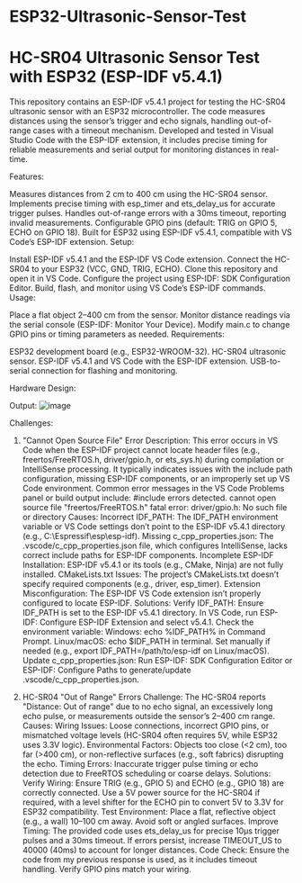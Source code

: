 # ESP32-Ultrasonic-Sensor-Test
# HC-SR04 Ultrasonic Sensor Test with ESP32 (ESP-IDF v5.4.1)

This repository contains an ESP-IDF v5.4.1 project for testing the HC-SR04 ultrasonic sensor with an ESP32 microcontroller. The code measures distances using the sensor’s trigger and echo signals, handling out-of-range cases with a timeout mechanism. Developed and tested in Visual Studio Code with the ESP-IDF extension, it includes precise timing for reliable measurements and serial output for monitoring distances in real-time.

Features:

Measures distances from 2 cm to 400 cm using the HC-SR04 sensor.
Implements precise timing with esp_timer and ets_delay_us for accurate trigger pulses.
Handles out-of-range errors with a 30ms timeout, reporting invalid measurements.
Configurable GPIO pins (default: TRIG on GPIO 5, ECHO on GPIO 18).
Built for ESP32 using ESP-IDF v5.4.1, compatible with VS Code’s ESP-IDF extension.
Setup:

Install ESP-IDF v5.4.1 and the ESP-IDF VS Code extension.
Connect the HC-SR04 to your ESP32 (VCC, GND, TRIG, ECHO).
Clone this repository and open it in VS Code.
Configure the project using ESP-IDF: SDK Configuration Editor.
Build, flash, and monitor using VS Code’s ESP-IDF commands.
Usage:

Place a flat object 2–400 cm from the sensor.
Monitor distance readings via the serial console (ESP-IDF: Monitor Your Device).
Modify main.c to change GPIO pins or timing parameters as needed.
Requirements:

ESP32 development board (e.g., ESP32-WROOM-32).
HC-SR04 ultrasonic sensor.
ESP-IDF v5.4.1 and VS Code with the ESP-IDF extension.
USB-to-serial connection for flashing and monitoring.

Hardware Design:


Output:
![image](https://github.com/user-attachments/assets/4695a00c-3171-458e-be0b-5142e08c2c5c)

Challenges:
1. "Cannot Open Source File" Error
Description:
This error occurs in VS Code when the ESP-IDF project cannot locate header files (e.g., freertos/FreeRTOS.h, driver/gpio.h, or ets_sys.h) during compilation or IntelliSense processing. It typically indicates issues with the include path configuration, missing ESP-IDF components, or an improperly set up VS Code environment.
Common error messages in the VS Code Problems panel or build output include:
#include errors detected. cannot open source file "freertos/FreeRTOS.h"
fatal error: driver/gpio.h: No such file or directory
Causes:
Incorrect IDF_PATH: The IDF_PATH environment variable or VS Code settings don’t point to the ESP-IDF v5.4.1 directory (e.g., C:\Espressif\esp\esp-idf).
Missing c_cpp_properties.json: The .vscode/c_cpp_properties.json file, which configures IntelliSense, lacks correct include paths for ESP-IDF components.
Incomplete ESP-IDF Installation: ESP-IDF v5.4.1 or its tools (e.g., CMake, Ninja) are not fully installed.
CMakeLists.txt Issues: The project’s CMakeLists.txt doesn’t specify required components (e.g., driver, esp_timer).
Extension Misconfiguration: The ESP-IDF VS Code extension isn’t properly configured to locate ESP-IDF.
Solutions:
Verify IDF_PATH: Ensure IDF_PATH is set to the ESP-IDF v5.4.1 directory. In VS Code, run ESP-IDF: Configure ESP-IDF Extension and select v5.4.1. Check the environment variable:
Windows: echo %IDF_PATH% in Command Prompt.
Linux/macOS: echo $IDF_PATH in terminal.
Set manually if needed (e.g., export IDF_PATH=/path/to/esp-idf on Linux/macOS).
Update c_cpp_properties.json: Run ESP-IDF: SDK Configuration Editor or ESP-IDF: Configure Paths to generate/update .vscode/c_cpp_properties.json.

2. HC-SR04 "Out of Range" Errors
Challenge: The HC-SR04 reports "Distance: Out of range" due to no echo signal, an excessively long echo pulse, or measurements outside the sensor’s 2–400 cm range.
Causes:
Wiring Issues: Loose connections, incorrect GPIO pins, or mismatched voltage levels (HC-SR04 often requires 5V, while ESP32 uses 3.3V logic).
Environmental Factors: Objects too close (<2 cm), too far (>400 cm), or non-reflective surfaces (e.g., soft fabrics) disrupting the echo.
Timing Errors: Inaccurate trigger pulse timing or echo detection due to FreeRTOS scheduling or coarse delays.
Solutions:
Verify Wiring: Ensure TRIG (e.g., GPIO 5) and ECHO (e.g., GPIO 18) are correctly connected. Use a 5V power source for the HC-SR04 if required, with a level shifter for the ECHO pin to convert 5V to 3.3V for ESP32 compatibility.
Test Environment: Place a flat, reflective object (e.g., a wall) 10–100 cm away. Avoid soft or angled surfaces.
Improve Timing: The provided code uses ets_delay_us for precise 10µs trigger pulses and a 30ms timeout. If errors persist, increase TIMEOUT_US to 40000 (40ms) to account for longer distances.
Code Check: Ensure the code from my previous response is used, as it includes timeout handling. Verify GPIO pins match your wiring.
